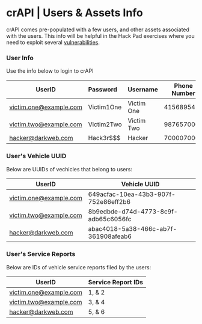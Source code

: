 crAPI | Users & Assets Info
================

crAPI comes pre-populated with a few users, and other assets associated with the users. This info will be helpful in the Hack Pad exercises where you need to exploit several [vulnerabilities][0].

### User Info

Use the info below to login to crAPI

| UserID                 | Password   | Username   | Phone Number |
| ---------------------- | :--------- | ---------- | ------------ |
| victim.one@example.com | Victim1One | Victim One | 4156895423   |
| victim.two@example.com | Victim2Two | Victim Two | 9876570006   |
| hacker@darkweb.com     | Hack3r$$$  | Hacker     | 7000070007   |

### User's Vehicle UUID

Below are UUIDs of vechicles that belong to users:

| UserID                 | Vehicle UUID                         |
| ---------------------- | ------------------------------------ |
| victim.one@example.com | 649acfac-10ea-43b3-907f-752e86eff2b6 |
| victim.two@example.com | 8b9edbde-d74d-4773-8c9f-adb65c6056fc |
| hacker@darkweb.com     | abac4018-5a38-466c-ab7f-361908afeab6 |

### User's Service Reports

Below are IDs of vehicle service reports filed by the users:

| UserID                 | Service Report IDs |
| ---------------------- | ------------------ |
| victim.one@example.com | 1, & 2             |
| victim.two@example.com | 3, & 4             |
| hacker@darkweb.com     | 5, & 6             |



[0]: ./challenges.md

